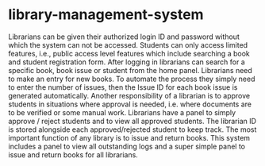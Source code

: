 # library-management-system
Librarians can be given their authorized login ID and password without which the system can not be accessed. Students can only access limited features, i.e., public access level features which include searching a book and student registration form. After logging in librarians can search for a specific book, book issue or student from the home panel. Librarians need to make an entry for new books. To automate the process they simply need to enter the number of issues, then the Issue ID for each book issue is generated automatically. Another responsibility of a librarian is to approve students in situations where approval is needed, i.e. where documents are to be verified or some manual work. Librarians have a panel to simply approve / reject students and to view all approved students. The librarian ID is stored alongside each approved/rejected student to keep track. The most important function of any library is to issue and return books. This system includes a panel to view all outstanding logs and a super simple panel to issue and return books for all librarians.

